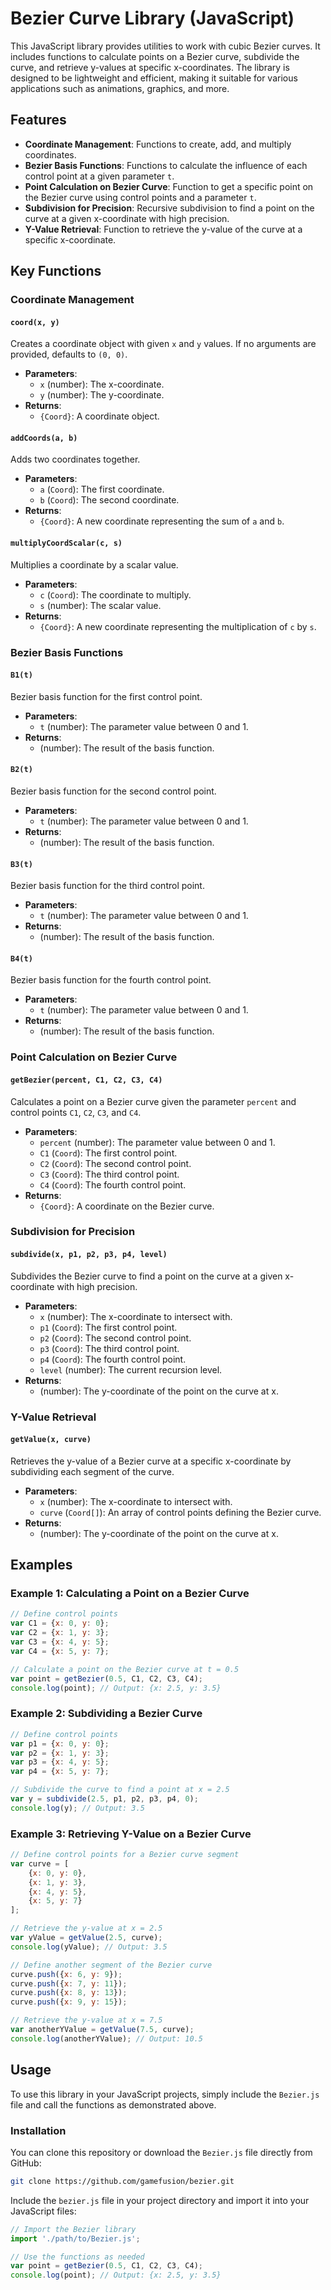 # Bezier Curve Library (JavaScript)

This JavaScript library provides utilities to work with cubic Bezier curves. It includes functions to calculate points on a Bezier curve, subdivide the curve, and retrieve y-values at specific x-coordinates. The library is designed to be lightweight and efficient, making it suitable for various applications such as animations, graphics, and more.

## Features

- **Coordinate Management**: Functions to create, add, and multiply coordinates.
- **Bezier Basis Functions**: Functions to calculate the influence of each control point at a given parameter `t`.
- **Point Calculation on Bezier Curve**: Function to get a specific point on the Bezier curve using control points and a parameter `t`.
- **Subdivision for Precision**: Recursive subdivision to find a point on the curve at a given x-coordinate with high precision.
- **Y-Value Retrieval**: Function to retrieve the y-value of the curve at a specific x-coordinate.

## Key Functions

### Coordinate Management

#### `coord(x, y)`
Creates a coordinate object with given `x` and `y` values. If no arguments are provided, defaults to `(0, 0)`.

- **Parameters**:
  - `x` (number): The x-coordinate.
  - `y` (number): The y-coordinate.
- **Returns**:
  - `{Coord}`: A coordinate object.

#### `addCoords(a, b)`
Adds two coordinates together.

- **Parameters**:
  - `a` (`Coord`): The first coordinate.
  - `b` (`Coord`): The second coordinate.
- **Returns**:
  - `{Coord}`: A new coordinate representing the sum of `a` and `b`.

#### `multiplyCoordScalar(c, s)`
Multiplies a coordinate by a scalar value.

- **Parameters**:
  - `c` (`Coord`): The coordinate to multiply.
  - `s` (number): The scalar value.
- **Returns**:
  - `{Coord}`: A new coordinate representing the multiplication of `c` by `s`.

### Bezier Basis Functions

#### `B1(t)`
Bezier basis function for the first control point.

- **Parameters**:
  - `t` (number): The parameter value between 0 and 1.
- **Returns**:
  - (number): The result of the basis function.

#### `B2(t)`
Bezier basis function for the second control point.

- **Parameters**:
  - `t` (number): The parameter value between 0 and 1.
- **Returns**:
  - (number): The result of the basis function.

#### `B3(t)`
Bezier basis function for the third control point.

- **Parameters**:
  - `t` (number): The parameter value between 0 and 1.
- **Returns**:
  - (number): The result of the basis function.

#### `B4(t)`
Bezier basis function for the fourth control point.

- **Parameters**:
  - `t` (number): The parameter value between 0 and 1.
- **Returns**:
  - (number): The result of the basis function.

### Point Calculation on Bezier Curve

#### `getBezier(percent, C1, C2, C3, C4)`
Calculates a point on a Bezier curve given the parameter `percent` and control points `C1`, `C2`, `C3`, and `C4`.

- **Parameters**:
  - `percent` (number): The parameter value between 0 and 1.
  - `C1` (`Coord`): The first control point.
  - `C2` (`Coord`): The second control point.
  - `C3` (`Coord`): The third control point.
  - `C4` (`Coord`): The fourth control point.
- **Returns**:
  - `{Coord}`: A coordinate on the Bezier curve.

### Subdivision for Precision

#### `subdivide(x, p1, p2, p3, p4, level)`
Subdivides the Bezier curve to find a point on the curve at a given x-coordinate with high precision.

- **Parameters**:
  - `x` (number): The x-coordinate to intersect with.
  - `p1` (`Coord`): The first control point.
  - `p2` (`Coord`): The second control point.
  - `p3` (`Coord`): The third control point.
  - `p4` (`Coord`): The fourth control point.
  - `level` (number): The current recursion level.
- **Returns**:
  - (number): The y-coordinate of the point on the curve at x.

### Y-Value Retrieval

#### `getValue(x, curve)`
Retrieves the y-value of a Bezier curve at a specific x-coordinate by subdividing each segment of the curve.

- **Parameters**:
  - `x` (number): The x-coordinate to intersect with.
  - `curve` (`Coord[]`): An array of control points defining the Bezier curve.
- **Returns**:
  - (number): The y-coordinate of the point on the curve at x.

## Examples

### Example 1: Calculating a Point on a Bezier Curve

```javascript
// Define control points
var C1 = {x: 0, y: 0};
var C2 = {x: 1, y: 3};
var C3 = {x: 4, y: 5};
var C4 = {x: 5, y: 7};

// Calculate a point on the Bezier curve at t = 0.5
var point = getBezier(0.5, C1, C2, C3, C4);
console.log(point); // Output: {x: 2.5, y: 3.5}
```

### Example 2: Subdividing a Bezier Curve

```javascript
// Define control points
var p1 = {x: 0, y: 0};
var p2 = {x: 1, y: 3};
var p3 = {x: 4, y: 5};
var p4 = {x: 5, y: 7};

// Subdivide the curve to find a point at x = 2.5
var y = subdivide(2.5, p1, p2, p3, p4, 0);
console.log(y); // Output: 3.5
```

### Example 3: Retrieving Y-Value on a Bezier Curve

```javascript
// Define control points for a Bezier curve segment
var curve = [
    {x: 0, y: 0},
    {x: 1, y: 3},
    {x: 4, y: 5},
    {x: 5, y: 7}
];

// Retrieve the y-value at x = 2.5
var yValue = getValue(2.5, curve);
console.log(yValue); // Output: 3.5

// Define another segment of the Bezier curve
curve.push({x: 6, y: 9});
curve.push({x: 7, y: 11});
curve.push({x: 8, y: 13});
curve.push({x: 9, y: 15});

// Retrieve the y-value at x = 7.5
var anotherYValue = getValue(7.5, curve);
console.log(anotherYValue); // Output: 10.5
```

## Usage

To use this library in your JavaScript projects, simply include the `Bezier.js` file and call the functions as demonstrated above.

### Installation

You can clone this repository or download the `Bezier.js` file directly from GitHub:

```bash
git clone https://github.com/gamefusion/bezier.git
```

Include the `bezier.js` file in your project directory and import it into your JavaScript files:

```javascript
// Import the Bezier library
import './path/to/Bezier.js';

// Use the functions as needed
var point = getBezier(0.5, C1, C2, C3, C4);
console.log(point); // Output: {x: 2.5, y: 3.5}
